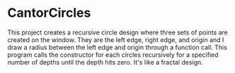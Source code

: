 # CantorCircles
This project creates a recursive circle design where three sets of points are created on the window.
They are the left edge, right edge, and origin and I draw a radius between the left edge and origin through a function call.
This program calls the constructor for each circles recursively for a specified number of depths until the depth hits zero.
It's like a fractal design.

